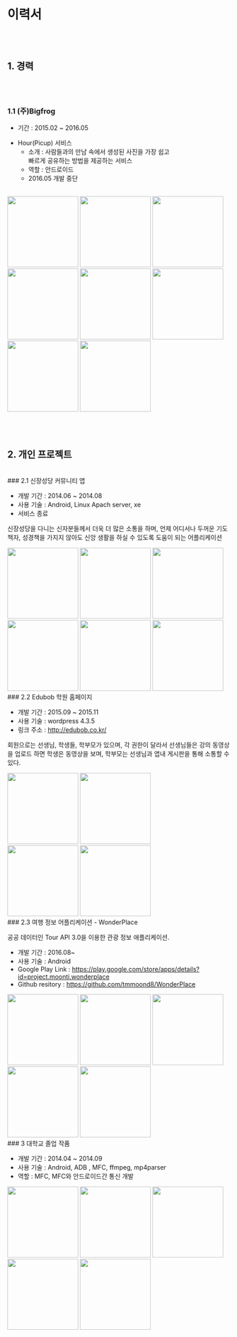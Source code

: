 # 이력서

<br><br>
## 1. 경력

<br><br>
### 1.1 (주)Bigfrog

* 기간 : 2015.02 ~ 2016.05
+ Hour(Picup) 서비스
  + 소개 : 사람들과의 만남 속에서 생성된 사진을 가장 쉽고 <br>빠르게 공유하는 방법을 제공하는 서비스
  + 역할 : 안드로이드
  * 2016.05 개발 중단
  
<br>
<img src="Images/hour_intro1.jpg" width="160"/> 
<img src="Images/hour_intro2.jpg" width="160"/> 
<img src="Images/hour_intro3.jpg" width="160"/> 
<br>
<img src="Images/hour_photo.jpg" width="160"/> 
<img src="Images/hour_album_list.jpg" width="160"/> 
<img src="Images/hour_album.jpg" width="160"/> 
<br>
<img src="Images/hour_navi.jpg" width="160"/>  
<img src="Images/hour_friends.jpg" width="160"/> 

<br><br>
## 2. 개인 프로젝트

<br>
### 2.1 신장성당 커뮤니티 앱

* 개발 기간 : 2014.06 ~ 2014.08
* 사용 기술 : Android, Linux Apach server, xe
* 서비스 종료

 신장성당을 다니는 신자분들께서 더욱 더 많은 소통을 하며, 언제 어디서나 
 두꺼운 기도책자, 성경책을 가지지 않아도 신앙 생활을 하실 수 있도록 
 도움이 되는 어플리케이션

<img src="Images/Sinjang_catholic_crunch_MENU.png" width="160"/> 
<img src="Images/Sinjang_catholic_crunch_SKEDULE.png" width="160"/>
<img src="Images/Sinjang_catholic_crunch_SONG.png" width="160"/>
<br>
<img src="Images/Sinjang_catholic_crunch_WEEKLY_SHEETS.png" width="160"/>
<img src="Images/Sinjang_catholic_crunch_BIBLE.png" width="160"/>
<img src="Images/Sinjang_catholic_crunch_PREY.png" width="160"/>

<br>
### 2.2 Edubob 학원 홈페이지


* 개발 기간 : 2015.09 ~ 2015.11
* 사용 기술 : wordpress 4.3.5
* 링크 주소 : <http://edubob.co.kr/>


회원으로는 선생님, 학생들,  학부모가 있으며, 각 권한이 달라서 선생님들은 강의 동영상을 업로드 하면 
학생은 동영상을 보며, 학부모는 선생님과 앱내 게시판을 통해 소통할 수 있다.

<img src="Images/edubob_main_mobile.png" width="160"/> 
<img src="Images/edubob_board_mobile.png" width="160"/> 
<br>
<img src="Images/edubob_boards_on_mobile.png" width="160"/> 
<img src="Images/edubob_lecture.png" width="160"/> 

<br>
### 2.3 여행 정보 어플리케이션 - WonderPlace

공공 데이터인 Tour API 3.0을 이용한 관광 정보 애플리케이션.

 * 개발 기간 : 2016.08~
 * 사용 기술 : Android
 * Google Play Link :  <https://play.google.com/store/apps/details?id=project.moonti.wonderplace>
 * Github resitory : <https://github.com/tmmoond8/WonderPlace>


<img src="Images/wonder_place_menu.jpeg" width="160"/> 
<img src="Images/wonder_place_list.jpeg" width="160"/> 
<img src="Images/wonder_place_area_dialog.jpeg" width="160"/> 
<br>
<img src="Images/wonder_place_detail.jpeg" width="160"/> 
<img src="Images/wonder_place_area_cat.jpeg" width="160"/> 


<br>
### 3 대학교 졸업 작품

 * 개발 기간 : 2014.04 ~ 2014.09
 * 사용 기술 : Android, ADB , MFC, ffmpeg, mp4parser
 * 역할 : MFC, MFC와 안드로이드간 통신 개발
 
<img src="Images/IM_screen_recoder_mfc.png" width="160"/> 
<img src="Images/IM_screen_recoder_main.png" width="160"/> 
<img src="Images/IM_screen_recoder_setting.png" width="160"/> 
<br>
<img src="Images/IM_screen_recoder_running.png" width="160"/> 
<img src="Images/IM_screen_recoder_encoding.png" width="160"/> 

